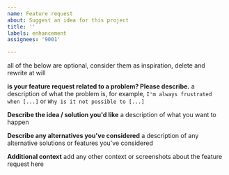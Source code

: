 ```yaml
---
name: Feature request
about: Suggest an idea for this project
title: ''
labels: enhancement
assignees: '9001'

---
```


all of the below are optional, consider them as inspiration, delete and rewrite at will

**is your feature request related to a problem? Please describe.**
a description of what the problem is, for example, `I'm always frustrated when [...]` or `Why is it not possible to [...]`

**Describe the idea / solution you'd like**
a description of what you want to happen

**Describe any alternatives you've considered**
a description of any alternative solutions or features you've considered

**Additional context**
add any other context or screenshots about the feature request here

